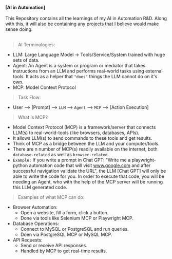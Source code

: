 **[AI in Automation]**  
<br/>
This Repository contains all the learnings of my AI in Automation R&D. Along with this, it will also be containing any projects that I believe would make sense doing.  
<br />

> AI Terminologies:
- LLM: Large Language Model -> Tools/Service/System trained with huge sets of data.
- Agent: An Agent is a system or program or mediator that takes instructions from an LLM and performs real-world tasks using external tools. It acts as a helper that `"does"` things the LLM cannot do on it's own.
- MCP: Model Context Protocol

> Task Flow:
- User --> [Prompt] --> `LLM` --> `Agent` --> `MCP` --> [Action Execution]

> What is MCP?
- Model Context Protocol (MCP) is a framework/server that connects LLM(s) to real-world-tools (like browsers, databases, APIs).
- It allows LLM(s) to send commands to these tools and get results.
- Think of MCP as a bridge between the LLM and your computer/tools.
- There are n number of MCP(s) readily available on the internet, both `database-related` as well as `browser-related`.
- `Example:` If you write a prompt in Chat GPT: "Write me a playwright-python automation code that will visit www.google.com and after successful navigation validate the URL", the LLM [Chat GPT] will only be able to write the code for you. In order to execute that code, you will be needing an Agent, who with the help of the MCP server will be running this LLM generated code.

> Examples of what MCP can do:
- Browser Automation:
    - Open a website, fill a form, click a button.
    - Done via tools like Selenium MCP or Playwright MCP.
- Database Operations:
    - Connect to MySQL or PostgreSQL and run queries.
    - Doen via PostgreSQL MCP or MySQL MCP.
- API Requests:
    - Send or receive API responses.
    - Handled by MCP to get real-time results.